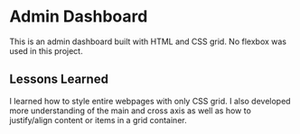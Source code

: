 # Admin Dashboard
This is an admin dashboard built with HTML and CSS grid. No flexbox was used in this project.

## Lessons Learned
I learned how to style entire webpages with only CSS grid. I also developed more understanding of the main and cross axis as well as how to justify/align content or items in a grid container.
